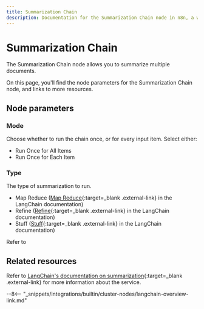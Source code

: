 ```yaml
---
title: Summarization Chain
description: Documentation for the Summarization Chain node in n8n, a workflow automation platform. Includes details of operations and configuration, and links to examples and credentials information.
---
```


# Summarization Chain

The Summarization Chain node allows you to summarize multiple documents.

On this page, you'll find the node parameters for the Summarization Chain node, and links to more resources.

<!--
!!! note "Examples and templates"
	For usage examples and templates to help you get started, refer to n8n's [LangChain integrations](https://n8n.io/integrations/langchain/){:target=_blank .external-link} page.
-->
	
## Node parameters

### Mode

Choose whether to run the chain once, or for every input item. Select either:

* Run Once for All Items
* Run Once for Each Item

### Type

The type of summarization to run.

* Map Reduce ([Map Reduce](https://js.langchain.com/docs/modules/chains/document/map_reduce){:target=_blank .external-link} in the LangChain documentation)
* Refine ([Refine](https://js.langchain.com/docs/modules/chains/document/refine){:target=_blank .external-link} in the LangChain documentation)
* Stuff ([Stuff](https://js.langchain.com/docs/modules/chains/document/stuff){:target=_blank .external-link} in the LangChain documentation)

Refer to 

## Related resources

<!--
View [example workflows and related content](https://n8n.io/integrations/langchain/){:target=_blank .external-link} on n8n's website.
-->

Refer to [LangChain's documentation on summarization](https://js.langchain.com/docs/modules/chains/popular/summarize){:target=_blank .external-link} for more information about the service.

--8<-- "_snippets/integrations/builtin/cluster-nodes/langchain-overview-link.md"
